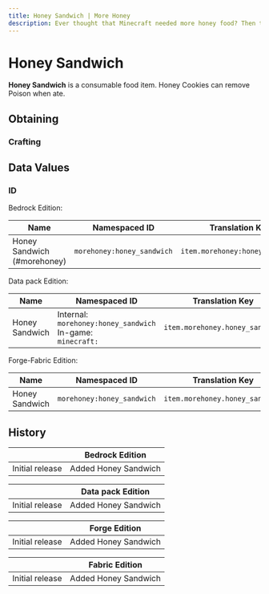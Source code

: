 ```yaml
---
title: Honey Sandwich | More Honey
description: Ever thought that Minecraft needed more honey food? Then this is your mod! This mod adds more than 5+ honey foods. Use it to replenish those health and hunger points and have some good buffs.
---
```


# Honey Sandwich

**Honey Sandwich** is a consumable food item. Honey Cookies can remove Poison when ate.

## Obtaining

### Crafting

<ShapedRecipe
a1="" b1="morefood:butter" c1=""
a2="morefood:bread_slice" b2="honey_bottle" c2="morefood:bread_slice"
a3="" b3="" c3=""
output="morehoney:honey_sandwich"/>

## Data Values

### ID

Bedrock Edition:

| Name                       | Namespaced ID             | Translation Key                |
| -------------------------- | ------------------------- | ------------------------------ |
| Honey Sandwich (#morehoney) | `morehoney:honey_sandwich` | `item.morehoney:honey_sandwich` |

Data pack Edition:

| Name           | Namespaced ID                                                      | Translation Key                |
| -------------- | ------------------------------------------------------------------ | ------------------------------ |
| Honey Sandwich | Internal:<br>`morehoney:honey_sandwich`<br>In-game:<br>`minecraft:` | `item.morehoney.honey_sandwich` |

Forge-Fabric Edition:

| Name           | Namespaced ID             | Translation Key                |
| -------------- | ------------------------- | ------------------------------ |
| Honey Sandwich | `morehoney:honey_sandwich` | `item.morehoney.honey_sandwich` |

## History

|                 | Bedrock Edition      |
| --------------- | -------------------- |
| Initial release | Added Honey Sandwich |

|                 | Data pack Edition    |
| --------------- | -------------------- |
| Initial release | Added Honey Sandwich |

|                 | Forge Edition        |
| --------------- | -------------------- |
| Initial release | Added Honey Sandwich |

|                 | Fabric Edition       |
| --------------- | -------------------- |
| Initial release | Added Honey Sandwich |
